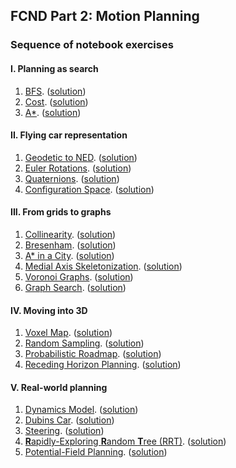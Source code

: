 ## FCND Part 2: Motion Planning

### Sequence of notebook exercises

#### I. Planning as search

1. [BFS](BFS.ipynb). ([solution](BFS-Solution.ipynb))
2. [Cost](Cost.ipynb). ([solution](Cost-Solution.ipynb))
3. [A*](A-Star.ipynb). ([solution](A-Star.ipynb))

#### II. Flying car representation

1. [Geodetic to NED](Geodetic-to-NED.ipynb). ([solution](Geodetic-to-NED-Solution.ipynb))
2. [Euler Rotations](Rotations.ipynb). ([solution](Rotations-Solution.ipynb))
3. [Quaternions](Quaternion.ipynb). ([solution](Quaternions-Solution.ipynb))
4. [Configuration Space](Configuration-Space.ipynb). ([solution](Configuration-Space-Solution.ipynb))

#### III. From grids to graphs

1. [Collinearity](Collinearity.ipynb). ([solution](Collinearity-Solution.ipynb))
2. [Bresenham](Bresenham.ipynb). ([solution](Bresenham-Solution.ipynb))
3. [A* in a City](A-Star-City.ipynb). ([solution](A-Star-City-Solution.ipynb))
4. [Medial Axis Skeletonization](Medial-Axis.ipynb). ([solution](Medial-Axis-Solution.ipynb))
5. [Voronoi Graphs](Voronoi.ipynb). ([solution](Voronoi-Solution.ipynb))
6. [Graph Search](Graph-Search.ipynb). ([solution](Graph-Search-Solution.ipynb))

#### IV. Moving into 3D

1. [Voxel Map](Voxel-Map.ipynb). ([solution](Voxel-Map-Solution.ipynb))
2. [Random Sampling](Random-Sampling.ipynb). ([solution](Random-Sampling-Solution.ipynb))
3. [Probabilistic Roadmap](Probabilistic-Roadmap.ipynb). ([solution](Probabilistic-Roadmap-Solution.ipynb))
4. [Receding Horizon Planning](Receding-Horizon.ipynb). ([solution](Receding-Horizon-Solution.ipynb))

#### V. Real-world planning

1. [Dynamics Model](Dynamics-Model.ipynb). ([solution](Dynamics-Model-Solution.ipynb))
2. [Dubins Car](Dubins-Car.ipynb). ([solution](Dubins-Car-Solution.ipynb))
3. [Steering](Steering.ipynb). ([solution](Steering-Solution.ipynb))
4. [**R**apidly-Exploring **R**andom **T**ree (RRT)](RRT.ipynb). ([solution](RRT-Solution.ipynb))
5. [Potential-Field Planning](Potential-Field.ipynb). ([solution](Potential-Field-Solution.ipynb))
